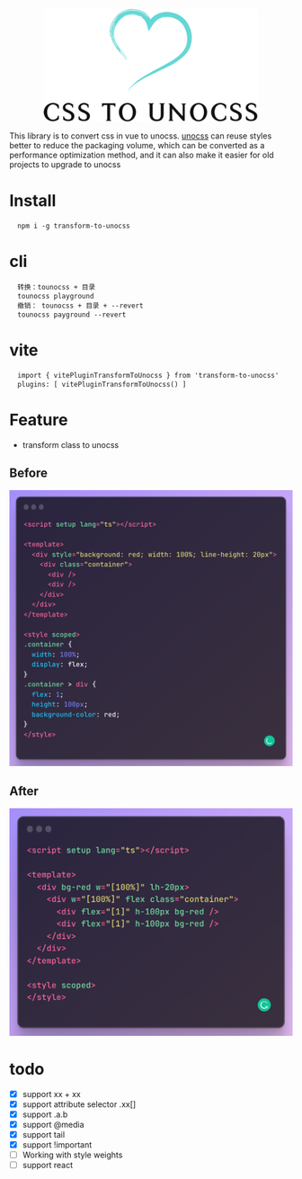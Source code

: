 <p align="center">
<img height="200" src="./assets/kv.png" alt="to unocss">
</p>

This library is to convert css in vue to unocss. [unocss](https://github.com/unocss/unocss) can reuse styles better to reduce the packaging volume, which can be converted as a performance optimization method, and it can also make it easier for old projects to upgrade to unocss

# Install

```
  npm i -g transform-to-unocss
```

# cli

```
  转换：tounocss + 目录
  tounocss playground
  撤销： tounocss + 目录 + --revert
  tounocss payground --revert
```

# vite

```
  import { vitePluginTransformToUnocss } from 'transform-to-unocss'
  plugins: [ vitePluginTransformToUnocss() ]
```

# Feature

- transform class to unocss

## Before

![before](/assets/before.png)

## After

![after](/assets/after.png)

# todo

- [x] support xx + xx
- [x] support attribute selector .xx[]
- [x] support .a.b
- [x] support @media
- [x] support tail
- [x] support !important
- [ ] Working with style weights
- [ ] support react

